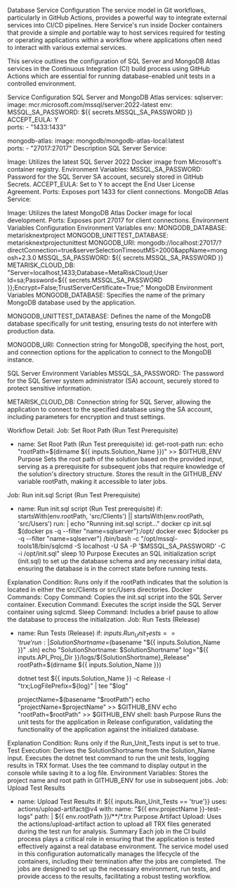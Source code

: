 Database Service Configuration
The service model in Git workflows, particularly in GitHub Actions, provides a powerful way to integrate external services into CI/CD pipelines. Here Service's run inside Docker containers that provide a simple and portable way to host services required for testing or operating applications within a workflow where applications often need to interact with various external services.

This service outlines the configuration of SQL Server and MongoDB Atlas services in the Continuous Integration (CI) build process using GitHub Actions which are essential for running database-enabled unit tests in a controlled environment.

Service Configuration
SQL Server and MongoDB Atlas
services:
  sqlserver:
    image: mcr.microsoft.com/mssql/server:2022-latest
    env:
      MSSQL_SA_PASSWORD: ${{ secrets.MSSQL_SA_PASSWORD }}
      ACCEPT_EULA: Y  
    ports:
      - "1433:1433"  

  mongodb-atlas:
    image: mongodb/mongodb-atlas-local:latest    
    ports:
      - "27017:27017" 
Description
SQL Server Service:

Image: Utilizes the latest SQL Server 2022 Docker image from Microsoft's container registry.
Environment Variables:
MSSQL_SA_PASSWORD: Password for the SQL Server SA account, securely stored in GitHub Secrets.
ACCEPT_EULA: Set to Y to accept the End User License Agreement.
Ports: Exposes port 1433 for client connections.
MongoDB Atlas Service:

Image: Utilizes the latest MongoDB Atlas Docker image for local development.
Ports: Exposes port 27017 for client connections.
Environment Variables Configuration
Environment Variables
env:
  MONGODB_DATABASE: metarisknextproject
  MONGODB_UNITTEST_DATABASE: metarisknextprojectunittest
  MONGODB_URI: mongodb://localhost:27017/?directConnection=true&serverSelectionTimeoutMS=2000&appName=mongosh+2.3.0
  MSSQL_SA_PASSWORD: ${{ secrets.MSSQL_SA_PASSWORD }}
  METARISK_CLOUD_DB: "Server=localhost,1433;Database=MetaRiskCloud;User Id=sa;Password=${{ secrets.MSSQL_SA_PASSWORD }};Encrypt=False;TrustServerCertificate=True;"
MongoDB Environment Variables
MONGODB_DATABASE: Specifies the name of the primary MongoDB database used by the application.

MONGODB_UNITTEST_DATABASE: Defines the name of the MongoDB database specifically for unit testing, ensuring tests do not interfere with production data.

MONGODB_URI: Connection string for MongoDB, specifying the host, port, and connection options for the application to connect to the MongoDB instance.

SQL Server Environment Variables
MSSQL_SA_PASSWORD: The password for the SQL Server system administrator (SA) account, securely stored to protect sensitive information.

METARISK_CLOUD_DB: Connection string for SQL Server, allowing the application to connect to the specified database using the SA account, including parameters for encryption and trust settings.

Workflow Detail:
Job: Set Root Path (Run Test Prerequisite)
- name: Set Root Path (Run Test prerequisite)
  id: get-root-path
  run: echo "rootPath=$(dirname ${{ inputs.Solution_Name }})" >> $GITHUB_ENV
Purpose
Sets the root path of the solution based on the provided input, serving as a prerequisite for subsequent jobs that require knowledge of the solution's directory structure. Stores the result in the GITHUB_ENV variable rootPath, making it accessible to later jobs.

Job: Run init.sql Script (Run Test Prerequisite)
- name: Run init.sql script (Run Test prerequisite)
  if: startsWith(env.rootPath, 'src/Clients') || startsWith(env.rootPath, 'src/Users')
  run: |
    echo "Running init.sql script..."
    docker cp init.sql $(docker ps -q --filter "name=sqlserver"):/opt/
    docker exec $(docker ps -q --filter "name=sqlserver") /bin/bash -c "/opt/mssql-tools18/bin/sqlcmd -S localhost -U SA -P '$MSSQL_SA_PASSWORD' -C -i /opt/init.sql"
    sleep 10
Purpose
Executes an SQL initialization script (init.sql) to set up the database schema and any necessary initial data, ensuring the database is in the correct state before running tests.

Explanation
Condition: Runs only if the rootPath indicates that the solution is located in either the src/Clients or src/Users directories.
Docker Commands:
Copy Command: Copies the init.sql script into the SQL Server container.
Execution Command: Executes the script inside the SQL Server container using sqlcmd.
Sleep Command: Includes a brief pause to allow the database to process the initialization.
Job: Run Tests (Release)
- name: Run Tests (Release)
  if: ${{ inputs.Run_Unit_Tests == 'true'}}
  run: |
    SolutionShortname=$(basename "${{ inputs.Solution_Name }}" .sln)
    echo "SolutionShortname: $SolutionShortname"
    log="${{ inputs.API_Proj_Dir }}/logs/${SolutionShortname}_Release"
    rootPath=$(dirname ${{ inputs.Solution_Name }})
                
    dotnet test ${{ inputs.Solution_Name }} -c Release -l "trx;LogFilePrefix=${log}" | tee "$log"

    projectName=$(basename "$rootPath")
    echo "projectName=$projectName" >> $GITHUB_ENV
    echo "rootPath=$rootPath" >> $GITHUB_ENV
  shell: bash 
Purpose
Runs the unit tests for the application in Release configuration, validating the functionality of the application against the initialized database.

Explanation
Condition: Runs only if the Run_Unit_Tests input is set to true.
Test Execution:
Derives the SolutionShortname from the Solution_Name input.
Executes the dotnet test command to run the unit tests, logging results in TRX format.
Uses the tee command to display output in the console while saving it to a log file.
Environment Variables: Stores the project name and root path in GITHUB_ENV for use in subsequent jobs.
Job: Upload Test Results
- name: Upload Test Results
  if: ${{ inputs.Run_Unit_Tests == 'true'}}
  uses: actions/upload-artifact@v4
  with:
    name: "${{ env.projectName }}-test-logs"
    path: |
      ${{ env.rootPath }}/**/*.trx
Purpose
Artifact Upload: Uses the actions/upload-artifact action to upload all TRX files generated during the test run for analysis.
Summary
Each job in the CI build process plays a critical role in ensuring that the application is tested effectively against a real database environment. The service model used in this configuration automatically manages the lifecycle of the containers, including their termination after the jobs are completed. The jobs are designed to set up the necessary environment, run tests, and provide access to the results, facilitating a robust testing workflow.
